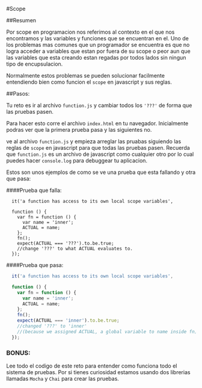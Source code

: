 #Scope

##Resumen

Por scope en programacion nos referimos al contexto en el que nos encontramos y las variables y funciones que se encuentran en el. Uno de los problemas mas comunes que un programador se encuentra es que no logra acceder a variables que estan por fuera de su scope o peor aun que las variables que esta creando estan regadas por todos lados sin ningun tipo de encupsulacion.

Normalmente estos problemas se pueden solucionar facilmente entendiendo bien como funcion el `scope` en javascript y sus reglas.

##Pasos:

Tu reto es ir al archivo `function.js` y cambiar todos los `'???'` de forma que las pruebas pasen.

Para hacer esto corre el archivo `index.html` en tu navegador. Inicialmente podras ver que la primera prueba pasa y las siguientes no.

ve al archivo `function.js` y empieza arreglar las pruabas siguiendo las reglas de `scope` en javascript para que todas las pruebas pasen. Recuerda que `function.js` es un archivo de javascript como cualquier otro por lo cual puedes hacer `console.log` para debuggear tu aplicacion.

Estos son unos ejemplos de como se ve una prueba que esta fallando y otra que pasa:

####Prueba que falla:

```javscript
  it('a function has access to its own local scope variables',

  function () {
    var fn = function () {
      var name = 'inner';
      ACTUAL = name;
    };
    fn();
    expect(ACTUAL === '???').to.be.true;
    //change '???' to what ACTUAL evaluates to.
  });
```

####Prueba que pasa:

```javascript
  it('a function has access to its own local scope variables',

  function () {
    var fn = function () {
      var name = 'inner';
      ACTUAL = name;
    };
    fn();
    expect(ACTUAL === 'inner').to.be.true;
    //changed '???' to 'inner'
    //(because we assigned ACTUAL, a global variable to name inside fn)
  });
```

### BONUS:

Lee todo el codigo de este reto para entender como funciona todo el sistema de pruebas. Por si tienes curiosidad estamos usando dos librerias llamadas `Mocha` y `Chai` para crear las pruebas.
